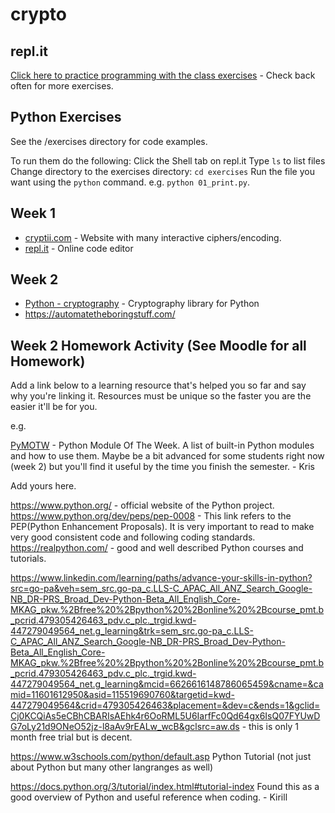 # crypto

## repl.it
[Click here to practice programming with the class exercises](https://repl.it/@krisrp/crypto) - Check back often for more exercises.

## Python Exercises
See the /exercises directory for code examples.

To run them do the following:
Click the Shell tab on repl.it
Type `ls` to list files
Change directory to the exercises directory: `cd exercises`
Run the file you want using the `python` command. e.g. `python 01_print.py`.

## Week 1

* [cryptii.com](https://cryptii.com/) - Website with many interactive ciphers/encoding.
* [repl.it](https://repl.it/) - Online code editor

## Week 2

* [Python - cryptography](https://cryptography.io/en/latest/) - Cryptography library for Python
* https://automatetheboringstuff.com/


## Week 2 Homework Activity (See Moodle for all Homework)

Add a link below to a learning resource that's helped you so far and say why you're linking it. Resources must be unique so the faster you are the easier it'll be for you.

e.g.

[PyMOTW](https://pymotw.com/3/) - Python Module Of The Week. A list of built-in Python modules and how to use them. Maybe be a bit advanced for some students right now (week 2) but you'll find it useful by the time you finish the semester. - Kris



Add yours here.

https://www.python.org/ - official website of the Python project. 
https://www.python.org/dev/peps/pep-0008  - This link refers to the PEP(Python Enhancement Proposals). It is very important to read to make very good consistent code and following coding standards.
https://realpython.com/ - good and well described Python courses and tutorials. 

https://www.linkedin.com/learning/paths/advance-your-skills-in-python?src=go-pa&veh=sem_src.go-pa_c.LLS-C_APAC_All_ANZ_Search_Google-NB_DR-PRS_Broad_Dev-Python-Beta_All_English_Core-MKAG_pkw.%2Bfree%20%2Bpython%20%2Bonline%20%2Bcourse_pmt.b_pcrid.479305426463_pdv.c_plc._trgid.kwd-447279049564_net.g_learning&trk=sem_src.go-pa_c.LLS-C_APAC_All_ANZ_Search_Google-NB_DR-PRS_Broad_Dev-Python-Beta_All_English_Core-MKAG_pkw.%2Bfree%20%2Bpython%20%2Bonline%20%2Bcourse_pmt.b_pcrid.479305426463_pdv.c_plc._trgid.kwd-447279049564_net.g_learning&mcid=6626616148786065459&cname=&camid=11601612950&asid=115519690760&targetid=kwd-447279049564&crid=479305426463&placement=&dev=c&ends=1&gclid=Cj0KCQiAs5eCBhCBARIsAEhk4r6OoRML5U6IarfFc0Qd64gx6IsQ07FYUwDG7oLy21d9ONeO52jz-l8aAv9rEALw_wcB&gclsrc=aw.ds - this is only 1 month free trial but is decent.

https://www.w3schools.com/python/default.asp Python Tutorial  (not just about Python but many other langranges as well)

https://docs.python.org/3/tutorial/index.html#tutorial-index Found this as a good overview of Python and useful reference when coding. - Kirill
